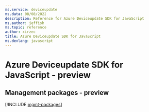 ```yaml
---
ms.service: deviceupdate
ms.data: 08/08/2022
description: Reference for Azure Deviceupdate SDK for JavaScript
ms.author: jeffish
ms.topic: reference
author: xirzec
title: Azure Deviceupdate SDK for JavaScript
ms.devlang: javascript
---
```

# Azure Deviceupdate SDK for JavaScript - preview

## Management packages - preview
[!INCLUDE [mgmt-packages](deviceupdate-mgmt-index.md)]